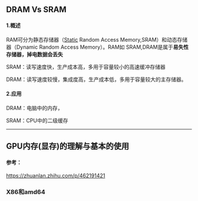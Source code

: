 ## DRAM Vs SRAM

#### 1.概述

RAM可分为静态存储器（[Static](https://so.csdn.net/so/search?q=Static&spm=1001.2101.3001.7020) Random Access Memory,SRAM）和动态存储器（Dynamic Random Access Memory）。RAM如 SRAM,DRAM是属于**易失性存储器，掉电数据会丢失**

SRAM：读写速度快，生产成本高，多用于容量较小的高速缓冲存储器

DRAM：读写速度较慢，集成度高，生产成本低，多用于容量较大的主存储器。



#### 2.应用

DRAM：电脑中的内存，

SRAM：CPU中的二级缓存

---



## GPU内存(显存)的理解与基本的使用



#### 参考：

https://zhuanlan.zhihu.com/p/462191421



### X86和amd64